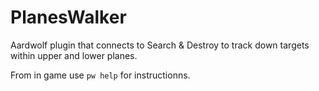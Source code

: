 # PlanesWalker
Aardwolf plugin that connects to Search &amp; Destroy to track down targets within upper and lower planes.

From in game use `pw help` for instructionns.
